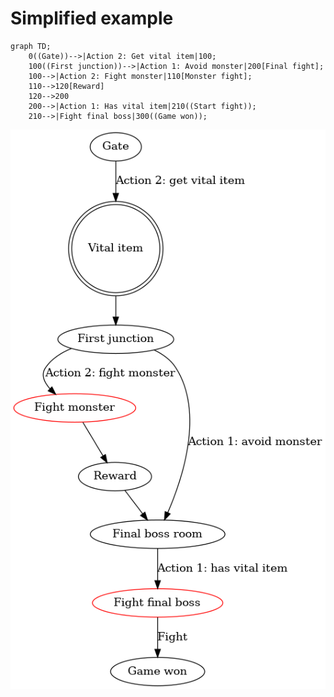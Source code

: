 # Simplified example

```mermaid
graph TD;
    0((Gate))-->|Action 2: Get vital item|100;
    100((First junction))-->|Action 1: Avoid monster|200[Final fight];
    100-->|Action 2: Fight monster|110[Monster fight];
    110-->120[Reward]
    120-->200
    200-->|Action 1: Has vital item|210((Start fight));
    210-->|Fight final boss|300((Game won));
```

![](simplified_example.png)
